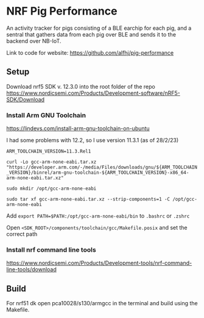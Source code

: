 # NRF Pig Performance

An activity tracker for pigs consisting of a BLE earchip for each pig, and a sentral that gathers data from each pig over BLE and sends it to the backend over NB-IoT.

Link to code for website: https://github.com/alfhj/pig-performance


## Setup

Download nrf5 SDK v. 12.3.0 into the root folder of the repo
https://www.nordicsemi.com/Products/Development-software/nRF5-SDK/Download

### Install Arm GNU Toolchain

https://lindevs.com/install-arm-gnu-toolchain-on-ubuntu

I had some problems with 12.2, so I use version 11.3.1 (as of 28/2/23)

`ARM_TOOLCHAIN_VERSION=11.3.Rel1`

`curl -Lo gcc-arm-none-eabi.tar.xz "https://developer.arm.com/-/media/Files/downloads/gnu/${ARM_TOOLCHAIN_VERSION}/binrel/arm-gnu-toolchain-${ARM_TOOLCHAIN_VERSION}-x86_64-arm-none-eabi.tar.xz"`

`sudo mkdir /opt/gcc-arm-none-eabi`

`sudo tar xf gcc-arm-none-eabi.tar.xz --strip-components=1 -C /opt/gcc-arm-none-eabi`

Add `export PATH=$PATH:/opt/gcc-arm-none-eabi/bin` to `.bashrc` or `.zshrc`

Open `<SDK_ROOT>/components/toolchain/gcc/Makefile.posix` and set the correct path

### Install nrf command line tools

https://www.nordicsemi.com/Products/Development-tools/nrf-command-line-tools/download

## Build

For nrf51 dk open pca10028/s130/armgcc in the terminal and build using the Makefile.
